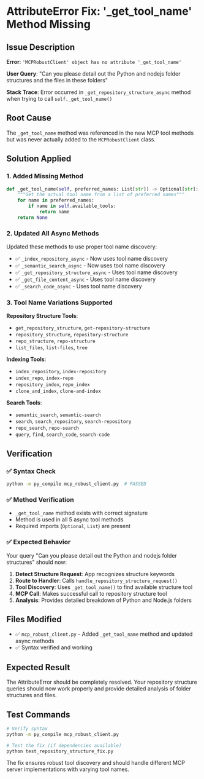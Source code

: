 # AttributeError Fix: '_get_tool_name' Method Missing

## Issue Description
**Error**: `'MCPRobustClient' object has no attribute '_get_tool_name'`

**User Query**: "Can you please detail out the Python and nodejs folder structures and the files in these folders"

**Stack Trace**: Error occurred in `_get_repository_structure_async` method when trying to call `self._get_tool_name()`

## Root Cause
The `_get_tool_name` method was referenced in the new MCP tool methods but was never actually added to the `MCPRobustClient` class.

## Solution Applied

### 1. Added Missing Method
```python
def _get_tool_name(self, preferred_names: List[str]) -> Optional[str]:
    """Get the actual tool name from a list of preferred names"""
    for name in preferred_names:
        if name in self.available_tools:
            return name
    return None
```

### 2. Updated All Async Methods
Updated these methods to use proper tool name discovery:
- ✅ `_index_repository_async` - Now uses tool name discovery
- ✅ `_semantic_search_async` - Now uses tool name discovery  
- ✅ `_get_repository_structure_async` - Uses tool name discovery
- ✅ `_get_file_content_async` - Uses tool name discovery
- ✅ `_search_code_async` - Uses tool name discovery

### 3. Tool Name Variations Supported

**Repository Structure Tools**:
- `get_repository_structure`, `get-repository-structure`
- `repository_structure`, `repository-structure`
- `repo_structure`, `repo-structure`
- `list_files`, `list-files`, `tree`

**Indexing Tools**:
- `index_repository`, `index-repository`
- `index_repo`, `index-repo`
- `repository_index`, `repo_index`
- `clone_and_index`, `clone-and-index`

**Search Tools**:
- `semantic_search`, `semantic-search`
- `search`, `search_repository`, `search-repository`
- `repo_search`, `repo-search`
- `query`, `find`, `search_code`, `search-code`

## Verification

### ✅ Syntax Check
```bash
python -m py_compile mcp_robust_client.py  # PASSED
```

### ✅ Method Verification
- `_get_tool_name` method exists with correct signature
- Method is used in all 5 async tool methods
- Required imports (`Optional`, `List`) are present

### ✅ Expected Behavior
Your query "Can you please detail out the Python and nodejs folder structures" should now:

1. **Detect Structure Request**: App recognizes structure keywords
2. **Route to Handler**: Calls `handle_repository_structure_request()`
3. **Tool Discovery**: Uses `_get_tool_name()` to find available structure tool
4. **MCP Call**: Makes successful call to repository structure tool
5. **Analysis**: Provides detailed breakdown of Python and Node.js folders

## Files Modified
- ✅ `mcp_robust_client.py` - Added `_get_tool_name` method and updated async methods
- ✅ Syntax verified and working

## Expected Result
The AttributeError should be completely resolved. Your repository structure queries should now work properly and provide detailed analysis of folder structures and files.

## Test Commands
```bash
# Verify syntax
python -m py_compile mcp_robust_client.py

# Test the fix (if dependencies available)
python test_repository_structure_fix.py
```

The fix ensures robust tool discovery and should handle different MCP server implementations with varying tool names.